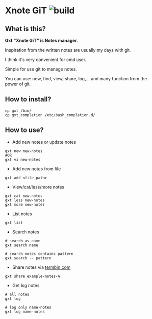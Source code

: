 # Xnote GiT  ![build](https://travis-ci.org/TxGVNN/gxt.svg?branch=master)
## What is this?
**Gxt "Xnote GiT" is Notes manager.**

Inspiration from the written notes are usually my days with git.

I think it's very convenient for cmd user.

Simple for use git to manage notes.

You can use: new, find, view, share, log,... and many function from the power of git.

## How to install?
```
cp gxt /bin/
cp gxt_completion /etc/bash_completion.d/
```
## How to use?

- Add new notes or update notes
```
gxt new new-notes
#OR
gxt vi new-notes
```

- Add new notes from file
```
gxt add <file_path>
```

- View/cat/less/more notes
```
gxt cat new-notes
gxt less new-notes
gxt more new-notes
```

- List notes
```
gxt list
```

- Search notes
```
# search as name
gxt search name
```
```
# search notes contains pattern
gxt search -- pattern
```

- Share notes via [termbin.com](http://termbin.com)
```
gxt share example-notes-A
```

- Get log notes
```
# all notes
gxt log
```
```
# log only name-notes
gxt log name-notes
```
